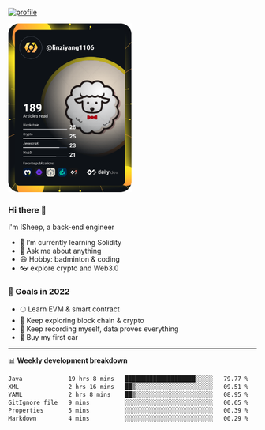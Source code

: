 [![profile](http://img.codelin.xyz/hello-im-isheep.svg)](https://www.calligrapher.ai/)

<a href="https://app.daily.dev/linziyang1106"><img src="/devcard.png" width="250" alt="ISheep's Dev Card"/></a>

### Hi there 🐏

I'm ISheep, a back-end engineer

- 🔭 I’m currently learning Solidity
- 💬 Ask me about anything
- 😄 Hobby: badminton & coding
- 👓 explore crypto and Web3.0

### 🚀 Goals in 2022
+ 🌕 Learn EVM & smart contract
+ 🤔 Keep exploring block chain & crypto
+ 🐏 Keep recording myself, data proves everything
+ 🚗 Buy my first car

-------

📊 **Weekly development breakdown**
<!--START_SECTION:waka-->

```text
Java             19 hrs 8 mins   ████████████████████░░░░░   79.77 %
XML              2 hrs 16 mins   ██▒░░░░░░░░░░░░░░░░░░░░░░   09.51 %
YAML             2 hrs 8 mins    ██▒░░░░░░░░░░░░░░░░░░░░░░   08.95 %
GitIgnore file   9 mins          ░░░░░░░░░░░░░░░░░░░░░░░░░   00.65 %
Properties       5 mins          ░░░░░░░░░░░░░░░░░░░░░░░░░   00.39 %
Markdown         4 mins          ░░░░░░░░░░░░░░░░░░░░░░░░░   00.29 %
```

<!--END_SECTION:waka-->
